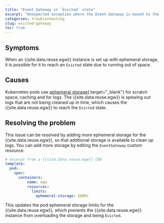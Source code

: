 ```yaml
---
title: "Event Gateway in `Evicted` state"
excerpt: "Unexpected exception where the Event Gateway is moved to the `Evicted` state."
categories: troubleshooting
slug: evicted-gateway
toc: true
---
```


## Symptoms

When an {{site.data.reuse.egw}} instance is set up with ephemeral storage, it is possible for it to reach an `Evicted` state due to running out of space.

## Causes

Kubernetes pods use [ephemeral storage](https://kubernetes.io/docs/concepts/configuration/manage-resources-containers/#resource-emphemeralstorage-consumption){:target="_blank"} for scratch space, caching and for logs. The {{site.data.reuse.egw}} is spewing out logs that are not being cleaned up in time, which causes the {{site.data.reuse.egw}} to reach the `Evicted` state.

## Resolving the problem

This issue can be resolved by adding more ephemeral storage for the {{site.data.reuse.egw}}, so that additional storage is available to clean up logs. You can add more storage by editing the `EventGateway` custom resource:

```yaml
# excerpt from a {{site.data.reuse.egw}} CRD 
template:
  pod:
    spec:
      containers:
          name: egw
          resources:
            limits:
              ephemeral-storage: 500Mi
```

This updates the pod ephemeral storage limits for the {{site.data.reuse.egw}}, which prevents the {{site.data.reuse.egw}} instance from overloading the storage and being `Evicted`.